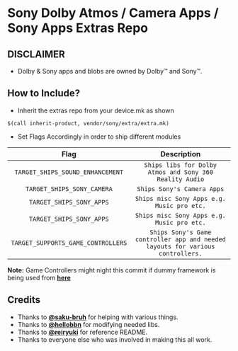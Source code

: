 # Sony Dolby Atmos / Camera Apps / Sony Apps Extras Repo

## DISCLAIMER
- Dolby & Sony apps and blobs are owned by Dolby™ and Sony™.

## How to Include?
- Inherit the extras repo from your device.mk as shown
```
$(call inherit-product, vendor/sony/extra/extra.mk)
```

- Set Flags Accordingly in order to ship different modules

|Flag|Description|
|:-:|:-:|
|`TARGET_SHIPS_SOUND_ENHANCEMENT`|`Ships libs for Dolby Atmos and Sony 360 Reality Audio`|
|`TARGET_SHIPS_SONY_CAMERA`|`Ships Sony's Camera Apps`|
|`TARGET_SHIPS_SONY_APPS`|`Ships misc Sony Apps e.g. Music pro etc.`|
|`TARGET_SHIPS_SONY_APPS`|`Ships misc Sony Apps e.g. Music pro etc.`|
|`TARGET_SUPPORTS_GAME_CONTROLLERS`|`Ships Sony's Game controller app and needed layouts for various controllers.`|


**Note:** Game Controllers might night this commit if dummy framework is being used from **[here](https://github.com/ahnet-69/hardware_sony/commit/1bb771e0a412433777d1a0e48e7b39663714f505)**

## Credits
- Thanks to **[@saku-bruh](https://github.com/saku-bruh)** for helping with various things.
- Thanks to **[@hellobbn](https://github.com/hellobbn)** for modifying needed libs.
- Thanks to **[@reiryuki](https://github.com/reiryuki)** for reference README.
- Thanks to everyone else who was involved in making this all work.
